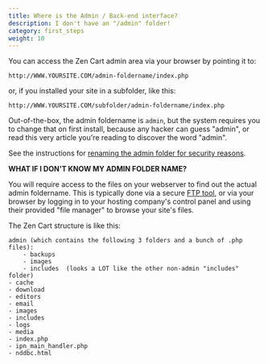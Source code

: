 ```yaml
---
title: Where is the Admin / Back-end interface? 
description: I don't have an "/admin" folder!
category: first_steps 
weight: 10
---
```


You can access the Zen Cart admin area via your browser by pointing it to:


```
http://WWW.YOURSITE.COM/admin-foldername/index.php
```


or, if you installed your site in a subfolder, like this:

```
http://WWW.YOURSITE.COM/subfolder/admin-foldername/index.php
```


Out-of-the-box, the admin foldername is `admin`, but the system requires you to change that on first install, because any hacker can guess "admin", or read this very article you're reading to discover the word "admin".  

See the instructions for [renaming the admin folder for security reasons](/user/running/rename_admin). 

**WHAT IF I DON'T KNOW MY ADMIN FOLDER NAME?**  

You will require access to the files on your webserver to find out the actual admin foldername. This is typically done via a secure [FTP tool](/user/first_steps/useful_tools/#ftp-tools), or via your browser by logging in to your hosting company's control panel and using their provided "file manager" to browse your site's files.  

The Zen Cart structure is like this:  

```
admin (which contains the following 3 folders and a bunch of .php files):
    - backups
    - images
    - includes  (looks a LOT like the other non-admin "includes" folder)
- cache
- download
- editors
- email
- images
- includes
- logs
- media
- index.php
- ipn_main_handler.php
- nddbc.html
```

